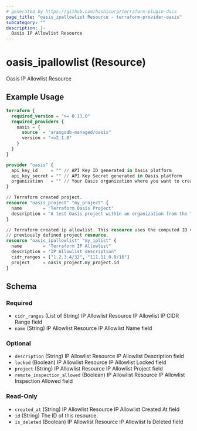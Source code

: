 ```yaml
---
# generated by https://github.com/hashicorp/terraform-plugin-docs
page_title: "oasis_ipallowlist Resource - terraform-provider-oasis"
subcategory: ""
description: |-
  Oasis IP Allowlist Resource
---
```


# oasis_ipallowlist (Resource)

Oasis IP Allowlist Resource

## Example Usage

```terraform
terraform {
  required_version = ">= 0.13.0"
  required_providers {
    oasis = {
      source  = "arangodb-managed/oasis"
      version = ">=2.1.0"
    }
  }
}

provider "oasis" {
  api_key_id     = "" // API Key ID generated in Oasis platform
  api_key_secret = "" // API Key Secret generated in Oasis platform
  organization   = "" // Your Oasis organization where you want to create the resources
}

// Terraform created project.
resource "oasis_project" "my_project" {
  name        = "Terraform Oasis Project"
  description = "A test Oasis project within an organization from the Terraform Provider"
}

// Terraform created ip allowlist. This resource uses the computed ID value of the
// previously defined project resource.
resource "oasis_ipallowlist" "my_iplist" {
  name        = "Terraform IP Allowlist"
  description = "IP Allowlist description"
  cidr_ranges = ["1.2.3.4/32", "111.11.0.0/16"]
  project     = oasis_project.my_project.id
}
```

<!-- schema generated by tfplugindocs -->
## Schema

### Required

- `cidr_ranges` (List of String) IP Allowlist Resource IP Allowlist IP CIDR Range field
- `name` (String) IP Allowlist Resource IP Allowlist Name field

### Optional

- `description` (String) IP Allowlist Resource IP Allowlist Description field
- `locked` (Boolean) IP Allowlist Resource IP Allowlist Locked field
- `project` (String) IP Allowlist Resource IP Allowlist Project field
- `remote_inspection_allowed` (Boolean) IP Allowlist Resource IP Allowlist Inspection Allowed field

### Read-Only

- `created_at` (String) IP Allowlist Resource IP Allowlist Created At field
- `id` (String) The ID of this resource.
- `is_deleted` (Boolean) IP Allowlist Resource IP Allowlist Is Deleted field


